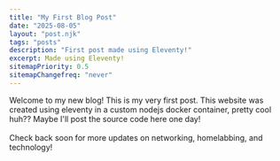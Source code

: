 ```yaml
---
title: "My First Blog Post"
date: "2025-08-05"
layout: "post.njk"
tags: "posts"
description: "First post made using Eleventy!"
excerpt: Made using Eleventy!
sitemapPriority: 0.5
sitemapChangefreq: "never"
---
```


Welcome to my new blog! This is my very first post. This website was created using eleventy in a custom nodejs docker container, pretty cool huh?? Maybe I'll post the source code here one day!
<br/>
<br/>
Check back soon for more updates on networking, homelabbing, and technology!